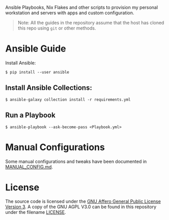 Ansible Playbooks, Nix Flakes and other scripts to provision my personal workstation and servers with apps and custom configuration.


> Note: All the guides in the repository assume that the host has cloned this repo using `git` or other methods.

# Ansible Guide

Install Ansible:

    $ pip install --user ansible

## Install Ansible Collections:

    $ ansible-galaxy collection install -r requirements.yml

## Run a Playbook

    $ ansible-playbook --ask-become-pass <Playbook.yml>


# Manual Configurations

Some manual configurations and tweaks have been documented in [MANUAL_CONFIG.md](./MANUAL_CONFIG.md).


# License

The source code is licensed under the [GNU Affero General Public License Version 3](https://www.gnu.org/licenses/agpl-3.0.txt). A copy of the GNU AGPL V3.0 can be found in this repository under the filename [LICENSE](./LICENSE).
